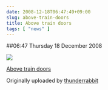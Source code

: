 ```yaml
---
date: 2008-12-18T06:47:49+09:00
slug: above-train-doors
title: Above train doors
tags: [ "news" ]
---
```


##06:47 Thursday 18 December 2008





[![](https://farm4.static.flickr.com/3082/3116065897_d76b5827b8.jpg)](https://www.flickr.com/photos/thunderrabbit/3116065897/)
  


[Above train doors](https://www.flickr.com/photos/thunderrabbit/3116065897/)
  

Originally uploaded by [thunderrabbit](https://www.flickr.com/people/thunderrabbit/)





  

